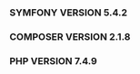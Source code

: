 ### SYMFONY     VERSION 5.4.2 ###
### COMPOSER    VERSION 2.1.8 ###
### PHP         VERSION 7.4.9 ###